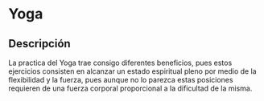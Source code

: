 # **Yoga**



## Descripción 

La practica del Yoga trae consigo diferentes beneficios, pues estos ejercicios consisten en alcanzar un estado espiritual pleno por medio de la flexibilidad y la fuerza, pues aunque no lo parezca estas posiciones requieren de una fuerza corporal proporcional a la dificultad de la misma.
